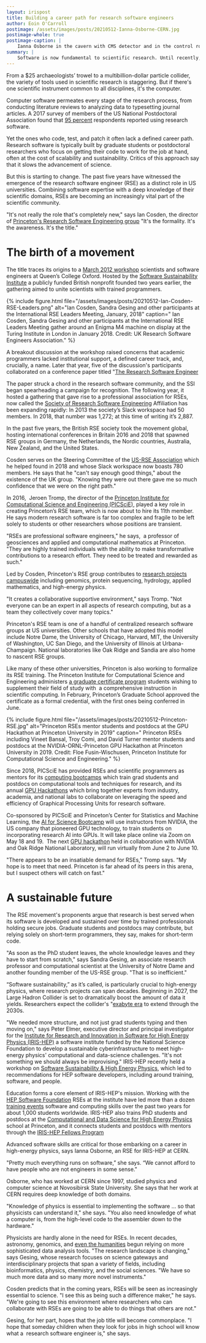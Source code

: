 ```yaml
---
layout: irispost
title: Building a career path for research software engineers
author: Eoin O'Carroll
postimage: /assets/images/posts/20210512-Ianna-Osborne-CERN.jpg
postimage-whole: true
postimage-caption: |
    Ianna Osborne in the cavern with CMS detector and in the control room at CERN expecting first collisions. Credit: Ianna Osborne; CERN; and collage by PICSciE staff.
summary: |
    Software is now fundamental to scientific research. Until recently, the people who build it have lacked recognition.
---
```


From a \$25 archaeologists’ trowel to a multibillion-dollar particle
collider, the variety of tools used in scientific research is
staggering. But if there's one scientific instrument common to all
disciplines, it's the computer.

Computer software permeates every stage of the research process, from
conducting literature reviews to analyzing data to typesetting journal
articles. A 2017 survey of members of the US National Postdoctoral
Association found that [95
percent](https://doi.org/10.6084/m9.figshare.5328442.v3)
respondents reported using research software.

Yet the ones who code, test, and patch it often lack a defined career
path. Research software is typically built by graduate students or
postdoctoral researchers who focus on getting their code to work for the
job at hand, often at the cost of scalability and sustainability.
Critics of this approach say that it slows the advancement of science.

But this is starting to change. The past five years have witnessed the
emergence of the research software engineer (RSE) as a distinct role in
US universities. Combining software expertise with a deep knowledge of
their scientific domains, RSEs are becoming an increasingly vital part
of the scientific community.

"It's not really the role that's completely new," says Ian Cosden, the
director of [Princeton's Research Software Engineering
group](https://researchcomputing.princeton.edu/services/research-software-engineering)
"It's the formality. It's the awareness. It's the title."

# The birth of a movement

The title traces its origins to a [March 2012
workshop](https://www.software.ac.uk/cw12)
scientists and software engineers at Queen’s College Oxford. Hosted by
the [Software Sustainability
Institute](https://www.software.ac.uk/)
a publicly funded British nonprofit founded two years earlier, the
gathering aimed to unite scientists with trained programmers.

{% include figure.html
   file="/assets/images/posts/20210512-Ian-Cosden-RSE-Leaders.png"
   alt="Ian Cosden, Sandra Gesing and other participants at the International RSE Leaders Meeting, January, 2018"
   caption=" Ian Cosden, Sandra Gesing and other participants at the International RSE Leaders Meeting gather around an Enigma M4 machine on display at the Turing Institute in London in January 2018.
Credit: UK Research Software Engineers Association." %}

A breakout discussion at the workshop raised concerns that academic
programmers lacked institutional support, a defined career track, and,
crucially, a name. Later that year, five of the discussion's
participants collaborated on a conference paper titled "[The Research
Software
Engineer](https://www.research.ed.ac.uk/en/publications/the-research-software-engineer)

The paper struck a chord in the research software community, and the SSI
began spearheading a campaign for recognition. The following year, it
hosted a gathering that gave rise to a professional association for
RSEs, now called the [Society of Research Software
Engineering](https://society-rse.org/)
Affiliation has been expanding rapidly: In 2013 the society’s Slack
workspace had 50 members. In 2018, that number was 1,272; at this time
of writing it’s 2,887.

In the past five years, the British RSE society took the movement
global, hosting international conferences in Britain 2016 and 2018 that
spawned RSE groups in Germany, the Netherlands, the Nordic countries,
Australia, New Zealand, and the United States.

Cosden serves on the Steering Committee of the [US-RSE
Association](https://us-rse.org/)
which he helped found in 2018 and whose Slack workspace now boasts 780
members. He says that he "can't say enough good things," about the
existence of the UK group. "Knowing they were out there gave me so much
confidence that we were on the right path."

In 2016,  Jeroen Tromp, the director of the [Princeton Institute for
Computational Science and Engineering
(PICSciE)](https://researchcomputing.princeton.edu/about/about-picscie),
played a key role in creating Princeton’s RSE team, which is now about to hire
its 11th member. He says modern research software is far too complex and
fragile to be left solely to students or other researchers whose
positions are transient.

"RSEs are professional software engineers," he says,  a professor of
geosciences and applied and computational mathematics at Princeton.
"They are highly trained individuals with the ability to make
transformative contributions to a research effort. They need to be
treated and rewarded as such."

Led by Cosden, Princeton's RSE group contributes to [research projects
campuswide](https://researchcomputing.princeton.edu/services/research-software-engineering/rse-projects)
including genomics, protein sequencing, hydrology, applied mathematics,
and high-energy physics.

"It creates a collaborative supportive environment," says Tromp. "Not
everyone can be an expert in all aspects of research computing, but as a
team they collectively cover many topics."

Princeton's RSE team is one of a handful of centralized research
software groups at US universities. Other schools that have adopted this
model include Notre Dame, the University of Chicago, Harvard, MIT, the
University of Washington, UC San Diego, and the University of Illinois
at Urbana-Champaign. National laboratories like Oak Ridge and Sandia are
also home to nascent RSE groups. 

Like many of these other universities, Princeton is also working to
formalize its RSE training. The Princeton Institute for Computational
Science and Engineering administers [a graduate certificate
program](https://researchcomputing.princeton.edu/learn/cse-graduate-certificate)
students wishing to supplement their field of study with  a
comprehensive instruction in scientific computing. In February,
Princeton’s Graduate School approved the certificate as a formal
credential, with the first ones being conferred in June.

{% include figure.html
   file="/assets/images/posts/20210512-Princeton-RSE.jpg"
   alt="Princeton RSEs mentor students and postdocs at the GPU Hackathon at Princeton University in 2019"
   caption=" Princeton RSEs including Vineet Bansal, Troy Comi, and David Turner mentor students and postdocs at the NVIDIA-ORNL-Princeton GPU Hackathon at Princeton University in 2019. Credit: Floe Fusin-Wischusen, Princeton Institute for Computational Science and Engineering." %}

Since 2018, PICSciE has provided RSEs and scientific programmers as
mentors for its [computing
bootcamps](https://www.princeton.edu/news/2018/11/09/princeton-launches-computing-bootcamp-graduate-students-and-postdocs)
which train grad students and postdocs on computational tools and
techniques for research, and its annual [GPU
Hackathons](https://researchcomputing.princeton.edu/news/2019/princeton-held-its-first-gpu-hackathon)
which bring together experts from industry, academia, and national labs
to collaborate on leveraging the speed and efficiency of Graphical
Processing Units for research software.

Co-sponsored by PICSciE and Princeton’s Center for Statistics and
Machine Learning, the [AI for Science
Bootcamp](https://researchcomputing.princeton.edu/events/2021/ai-science-bootcamp-nvidia)
will use instructors from NVIDIA, the US company that pioneered GPU
technology, to train students on incorporating research AI into GPUs. It
will take place online via Zoom on May 18 and 19.  The next [GPU
hackathon](https://gpuhackathons.org/event/princeton-gpu-hackathon-2021)
held in collaboration with NVIDIA and Oak Ridge National Laboratory,
will run virtually from June 2 to June 10.

"There appears to be an insatiable demand for RSEs,” Tromp says. “My
hope is to meet that need. Princeton is far ahead of its peers in this
arena, but I suspect others will catch on fast."

# A sustainable future

The RSE movement's proponents argue that research is best served when
its software is developed and sustained over time by trained
professionals holding secure jobs. Graduate students and postdocs may
contribute, but relying solely on short-term programmers, they say,
makes for short-term code.

"As soon as the PhD student leaves, the whole knowledge leaves and they
have to start from scratch," says Sandra Gesing, an associate research
professor and computational scientist at the University of Notre Dame
and another founding member of the US-RSE group. "That is so
inefficient."

“Software sustainability,” as it’s called, is particularly crucial to
high-energy physics, where research projects can span decades. Beginning
in 2027, the Large Hadron Collider is set to dramatically boost the
amount of data it yields. Researchers expect the collider's "[exabyte
era](https://iris-hep.org/2021/04/10/exabyte-era.html)
to extend through the 2030s.

"We needed more structure, and not just grad students typing and then
moving on," says Peter Elmer, executive director and principal
investigator for the [Institute for Research and Innovation in Software
for High Energy Physics
(IRIS-HEP)](https://iris-hep.org)
a software institute funded by the National Science Foundation to
develop a sustainable cyberinfrastructure to meet high-energy physics'
computational and data-science challenges. "It's not something we should
always be improvising." IRIS-HEP recently held a workshop on
[Software Sustainability & High Energy Physics](https://arxiv.org/abs/2010.05102),
which led to recommendations for HEP software developers, including around
training, software, and people.

Education forms a core element of IRIS-HEP's mission. Working with the
[HEP Software
Foundation](https://hepsoftwarefoundation.org/)
RSEs at the institute have led more than a dozen [training
events](https://indico.cern.ch/event/957103/contributions/4330986/attachments/2234461/3787011/IRIS_HEP_Training_Plans2021.pdf)
software and computing skills over the past two years for about 1,000
students worldwide. IRIS-HEP also trains PhD students and postdocs at
the [Computational and Data Science for High Energy
Physics](https://codas-hep.org/)
school at Princeton, and it connects students and postdocs with mentors
through the [IRIS-HEP Fellows
Program](https://iris-hep.org/fellows.html)

Advanced software skills are critical for those embarking on a career in
high-energy physics, says Ianna Osborne, an RSE for IRIS-HEP at CERN.

"Pretty much everything runs on software,” she says. “We cannot afford
to have people who are not engineers in some sense."

Osborne, who has worked at CERN since 1997, studied physics and computer
science at Novosibirsk State University. She says that her work at CERN
requires deep knowledge of both domains.

"Knowledge of physics is essential to implementing the software ... so
that physicists can understand it," she says. "You also need knowledge
of what a computer is, from the high-level code to the assembler down to
the hardware."

Physicists are hardly alone in the need for RSEs. In recent decades,
astronomy, genomics, and [even the
humanities](https://www.csmonitor.com/Technology/2018/0516/When-the-humanities-meet-big-data)
begun relying on more sophisticated data analysis tools. "The research
landscape is changing," says Gesing, whose research focuses on science
gateways and interdisciplinary projects that span a variety of fields,
including bioinformatics, physics, chemistry, and the social sciences.
"We have so much more data and so many more novel instruments."

Cosden predicts that in the coming years, RSEs will be seen as
increasingly essential to science. "I see this as being such a
difference maker," he says. "We're going to see this environment where
researchers who can collaborate with RSEs are going to be able to do
things that others are not."

Gesing, for her part, hopes that the job title will become commonplace.
"I hope that someday children when they look for jobs in high school
will know what a  research software engineer is," she says.
